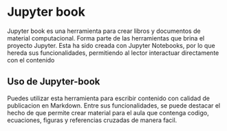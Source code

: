 # Jupyter book
Jupyter book es una herramienta para crear libros y documentos de material computacional. Forma parte de las herramientas que brina el proyecto Jupyter.
Esta ha sido creada con Jupyter Notebooks, por lo que hereda sus funcionalidades, permitiendo al lector interactuar directamente con el contenido
## Uso de Jupyter-book
Puedes utilizar esta herramienta para escribir contenido con calidad de publicacion en Markdown. Entre sus funcionalidades, se puede destacar el hecho de que permite crear material para el aula que contenga codigo, ecuaciones, figuras y referencias cruzadas de manera facil. 
